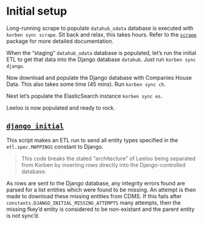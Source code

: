 # Initial setup

Long-running scrape to populate `datahub_odata` database is executed with
`korben sync scrape`. Sit back and relax, this takes hours. Refer to the
[`scrape`](scrape) package for more detailed documentation.

When the “staging” `datahub_odata` database is populated, let’s run the initial
ETL to get that data into the Django database `datahub`. Just run
`korben sync django`.

Now download and populate the Django database with Companies House Data. This
also takes some time (45 mins). Run `korben sync ch`.

Next let’s populate the ElasticSearch instance `korben sync es`.

Leeloo is now populated and ready to rock.

## [`django_initial`](django_initial.py)
This script makes an ETL run to send all entity types specified in the
`etl.spec.MAPPINGS` constant to Django.

> This code breaks the stated “architecture” of Leeloo being separated from
> Korben by inserting rows directly into the Django-controlled database.

As rows are sent to the Django database, any integrity errors found are parsed
for a list entities which were found to be missing. An attempt is then made to
download these missing entities from CDMS. If this fails after
`constants.DJANGO_INITIAL_MISSING_ATTEMPTS` many attempts, then the missing
fkey’d entity is considered to be non-existant and the parent entity is not
sync’d.
